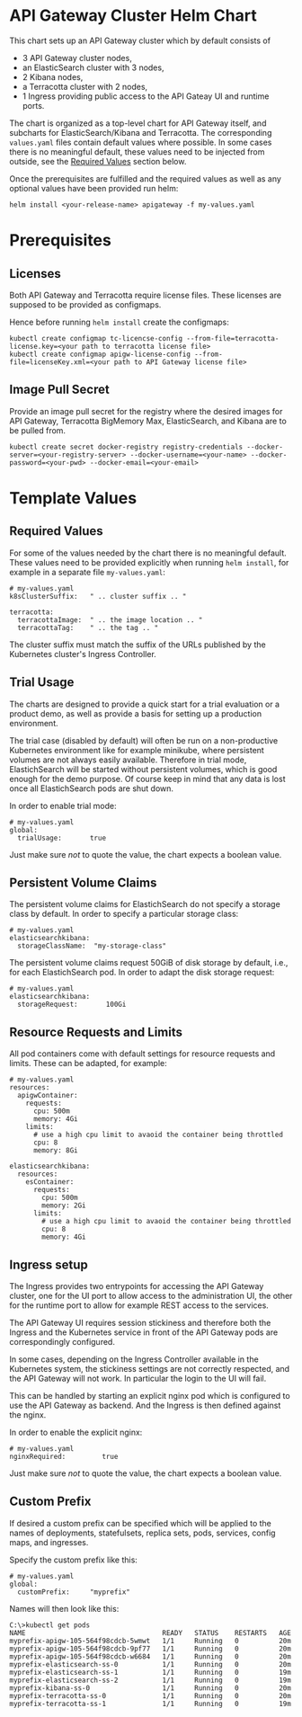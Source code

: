 # API Gateway Cluster Helm Chart

This chart sets up an API Gateway cluster which by default consists of
* 3 API Gateway cluster nodes,
* an ElasticSearch cluster with 3 nodes,
* 2 Kibana nodes,
* a Terracotta cluster with 2 nodes,
* 1 Ingress providing public access to the API Gateay UI and runtime ports.

The chart is organized as a top-level chart for API Gateway itself, and subcharts for
ElasticSearch/Kibana and Terracotta. The corresponding `values.yaml` files contain
default values where possible. In some cases there is no meaningful default, these values
need to be injected from outside, see the [Required Values](#required-values) section below.

Once the prerequisites are fulfilled and the required values as well as any optional values have been provided run helm:

```
helm install <your-release-name> apigateway -f my-values.yaml
```

# Prerequisites

## Licenses

Both API Gateway and Terracotta require license files. These licenses are supposed to be
provided as configmaps.

Hence before running `helm install` create the configmaps:

```
kubectl create configmap tc-licencse-config --from-file=terracotta-license.key=<your path to terracotta license file>
kubectl create configmap apigw-license-config --from-file=licenseKey.xml=<your path to API Gateway license file>
```

## Image Pull Secret

Provide an image pull secret for the registry where the desired images for API Gateway, Terracotta BigMemory Max,
ElasticSearch, and Kibana are to be pulled from.

```
kubectl create secret docker-registry registry-credentials --docker-server=<your-registry-server> --docker-username=<your-name> --docker-password=<your-pwd> --docker-email=<your-email>
```

# Template Values

## Required Values

For some of the values needed by the chart there is no meaningful default. These values need to be provided
explicitly when running `helm install`, for example in a separate file `my-values.yaml`:

```
# my-values.yaml
k8sClusterSuffix:   " .. cluster suffix .. "

terracotta:
  terracottaImage:  " .. the image location .. "
  terracottaTag:    " .. the tag .. "
```

The cluster suffix must match the suffix of the URLs published by the Kubernetes cluster's Ingress Controller.

## Trial Usage

The charts are designed to provide a quick start for a trial evaluation or a product demo, as well as 
provide a basis for setting up a production environment.

The trial case (disabled by default) will often be run on a non-productive Kubernetes environment like
for example minikube, where persistent volumes are not always easily available. Therefore in trial mode,
ElastichSearch will be started without persistent volumes, which is good enough for the demo purpose.
Of course keep in mind that any data is lost once all ElastichSearch pods are shut down.

In order to enable trial mode:

```
# my-values.yaml
global:
  trialUsage:       true
```

Just make sure _not_ to quote the value, the chart expects a boolean value.

## Persistent Volume Claims

The persistent volume claims for ElastichSearch do not specify a storage class by default.
In order to specify a particular storage class:

```
# my-values.yaml
elasticsearchkibana:
  storageClassName:  "my-storage-class"
```

The persistent volume claims request 50GiB of disk storage by default, i.e., for each ElastichSearch pod.
In order to adapt the disk storage request:

```
# my-values.yaml
elasticsearchkibana:
  storageRequest:       100Gi
```

## Resource Requests and Limits

All pod containers come with default settings for resource requests and limits.
These can be adapted, for example:

```
# my-values.yaml
resources:  
  apigwContainer:
    requests:
      cpu: 500m
      memory: 4Gi
    limits:
      # use a high cpu limit to avaoid the container being throttled
      cpu: 8
      memory: 8Gi

elasticsearchkibana:      
  resources:
    esContainer:
      requests:
        cpu: 500m
        memory: 2Gi
      limits:
        # use a high cpu limit to avaoid the container being throttled
        cpu: 8
        memory: 4Gi
```

## Ingress setup

The Ingress provides two entrypoints for accessing the API Gateway cluster, one for the UI port to
allow access to the administration UI, the other for the runtime port to allow for example REST access
to the services.

The API Gateway UI requires session stickiness and therefore both the Ingress and the Kubernetes
service in front of the API Gateway pods are correspondingly configured.

In some cases, depending on the Ingress Controller available in the Kubernetes system, the stickiness
settings are not correctly respected, and the API Gateway will not work. In particular the login to the UI
will fail.

This can be handled by starting an explicit nginx pod which is configured to use the API Gateway as
backend. And the Ingress is then defined against the nginx.

In order to enable the explicit nginx:

```
# my-values.yaml
nginxRequired:         true
```

Just make sure _not_ to quote the value, the chart expects a boolean value.

## Custom Prefix

If desired a custom prefix can be specified which will be applied to the names of deployments, statefulsets,
replica sets, pods, services, config maps, and ingresses.

Specify the custom prefix like this:

```
# my-values.yaml
global:
  customPrefix:     "myprefix"
```

Names will then look like this:

```
C:\>kubectl get pods
NAME                                  READY   STATUS    RESTARTS   AGE
myprefix-apigw-105-564f98cdcb-5wmwt   1/1     Running   0          20m
myprefix-apigw-105-564f98cdcb-9pf77   1/1     Running   0          20m
myprefix-apigw-105-564f98cdcb-w6684   1/1     Running   0          20m
myprefix-elasticsearch-ss-0           1/1     Running   0          20m
myprefix-elasticsearch-ss-1           1/1     Running   0          19m
myprefix-elasticsearch-ss-2           1/1     Running   0          19m
myprefix-kibana-ss-0                  1/1     Running   0          20m
myprefix-terracotta-ss-0              1/1     Running   0          20m
myprefix-terracotta-ss-1              1/1     Running   0          19m
```